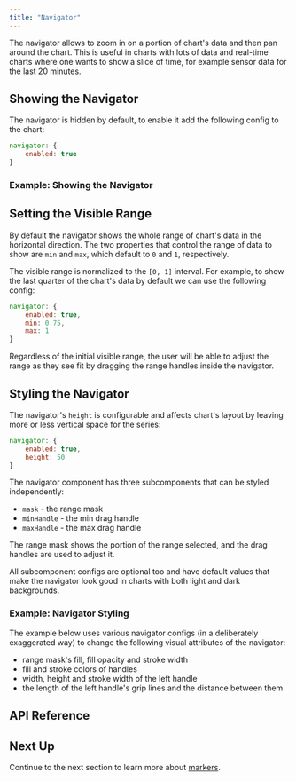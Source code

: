 ```yaml
---
title: "Navigator"
---
```


The navigator allows to zoom in on a portion of chart's data and then pan around the chart. This is useful in charts with lots of data and real-time charts where one wants to show a slice of time, for example sensor data for the last 20 minutes.

## Showing the Navigator

The navigator is hidden by default, to enable it add the following config to the chart:

```js
navigator: {
    enabled: true
}
```

### Example: Showing the Navigator

<chart-example title='Showing the Navigator' name='navigator' type='generated'></chart-example>

## Setting the Visible Range

By default the navigator shows the whole range of chart's data in the horizontal direction. The two properties that control the range of data to show are `min` and `max`, which default to `0` and `1`, respectively.

The visible range is normalized to the `[0, 1]` interval. For example, to show the last quarter of the chart's data by default we can use the following config:

```js
navigator: {
    enabled: true,
    min: 0.75,
    max: 1
}
```

Regardless of the initial visible range, the user will be able to adjust the range as they see fit by dragging the range handles inside the navigator.

## Styling the Navigator

The navigator's `height` is configurable and affects chart's layout by leaving more or less vertical space for the series:

```js
navigator: {
    enabled: true,
    height: 50
}
```

The navigator component has three subcomponents that can be styled independently:

- `mask` - the range mask
- `minHandle` - the min drag handle
- `maxHandle` - the max drag handle

The range mask shows the portion of the range selected, and the drag handles are used to adjust it.

All subcomponent configs are optional too and have default values that make the navigator look good in charts with both light and dark backgrounds.

### Example: Navigator Styling

The example below uses various navigator configs (in a deliberately exaggerated way) to change the following visual attributes of the navigator:

- range mask's fill, fill opacity and stroke width
- fill and stroke colors of handles
- width, height and stroke width of the left handle
- the length of the left handle's grip lines and the distance between them

<chart-example title='Navigator Styling' name='navigator-styling' type='generated'></chart-example>

## API Reference

<interface-documentation interfaceName='AgNavigatorOptions' overridesrc="charts-api/api.json" config='{ "showSnippets": false }'></interface-documentation>

## Next Up

Continue to the next section to learn more about [markers](/charts-markers/).
